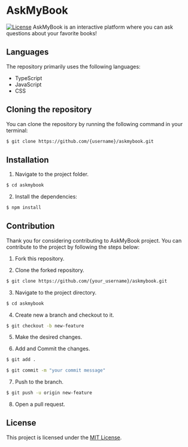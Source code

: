 # AskMyBook

[![License](https://img.shields.io/badge/License-MIT-green.svg)](https://opensource.org/licenses/MIT) 
AskMyBook is an interactive platform where you can ask questions about your favorite books!

## Languages
The repository primarily uses the following languages:
- TypeScript
- JavaScript
- CSS

## Cloning the repository

You can clone the repository by running the following command in your terminal:

```bash
$ git clone https://github.com/{username}/askmybook.git
```

## Installation
1. Navigate to the project folder.

```bash
$ cd askmybook
```

2. Install the dependencies:

```bash
$ npm install
```

## Contribution
Thank you for considering contributing to AskMyBook project. You can contribute to the project by following the steps below:

1. Fork this repository.

2. Clone the forked repository.

```bash
$ git clone https://github.com/{your_username}/askmybook.git
```

3. Navigate to the project directory.

```bash
$ cd askmybook
```

4. Create new a branch and checkout to it.

```bash
$ git checkout -b new-feature
```

5. Make the desired changes.

6. Add and Commit the changes.

```bash
$ git add .

$ git commit -m "your commit message"
```

7. Push to the branch.

```bash
$ git push -u origin new-feature
```

8. Open a pull request.

## License

This project is licensed under the [MIT License](https://opensource.org/licenses/MIT).